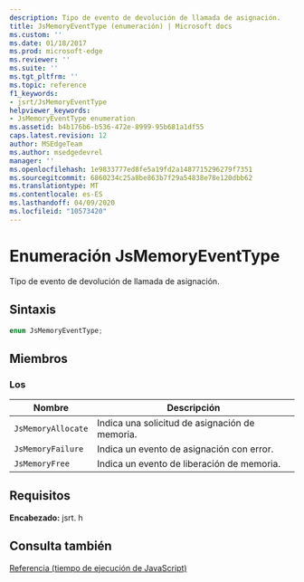 ```yaml
---
description: Tipo de evento de devolución de llamada de asignación.
title: JsMemoryEventType (enumeración) | Microsoft docs
ms.custom: ''
ms.date: 01/18/2017
ms.prod: microsoft-edge
ms.reviewer: ''
ms.suite: ''
ms.tgt_pltfrm: ''
ms.topic: reference
f1_keywords:
- jsrt/JsMemoryEventType
helpviewer_keywords:
- JsMemoryEventType enumeration
ms.assetid: b4b176b6-b536-472e-8999-95b681a1df55
caps.latest.revision: 12
author: MSEdgeTeam
ms.author: msedgedevrel
manager: ''
ms.openlocfilehash: 1e9833777ed8fe5a19fd2a1487715296279f7351
ms.sourcegitcommit: 6860234c25a8be863b7f29a54838e78e120dbb62
ms.translationtype: MT
ms.contentlocale: es-ES
ms.lasthandoff: 04/09/2020
ms.locfileid: "10573420"
---
```

# Enumeración JsMemoryEventType
Tipo de evento de devolución de llamada de asignación.  
  
## Sintaxis  
  
```cpp  
enum JsMemoryEventType;  
```  
  
## Miembros  
  
### Los  
  
|Nombre|Descripción|  
|----------|-----------------|  
|`JsMemoryAllocate`|Indica una solicitud de asignación de memoria.|  
|`JsMemoryFailure`|Indica un evento de asignación con error.|  
|`JsMemoryFree`|Indica un evento de liberación de memoria.|  
  
## Requisitos  
 **Encabezado:** jsrt. h  
  
## Consulta también  
 [Referencia (tiempo de ejecución de JavaScript)](../chakra-hosting/reference-javascript-runtime.md)